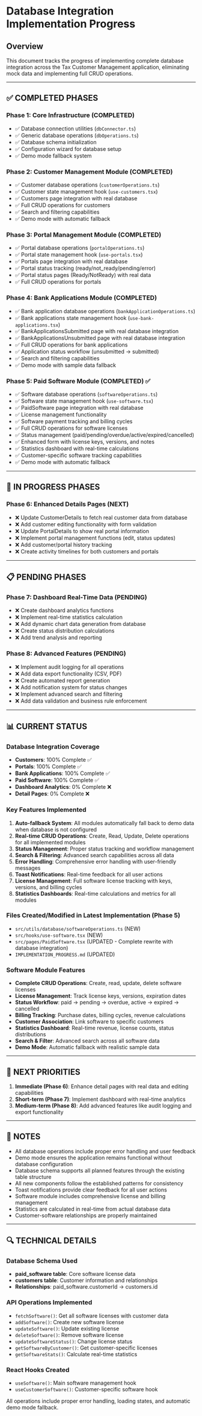 
# Database Integration Implementation Progress

## Overview
This document tracks the progress of implementing complete database integration across the Tax Customer Management application, eliminating mock data and implementing full CRUD operations.

---

## ✅ COMPLETED PHASES

### Phase 1: Core Infrastructure (COMPLETED)
- ✅ Database connection utilities (`dbConnector.ts`)
- ✅ Generic database operations (`dbOperations.ts`)
- ✅ Database schema initialization
- ✅ Configuration wizard for database setup
- ✅ Demo mode fallback system

### Phase 2: Customer Management Module (COMPLETED)
- ✅ Customer database operations (`customerOperations.ts`)
- ✅ Customer state management hook (`use-customers.tsx`)
- ✅ Customers page integration with real database
- ✅ Full CRUD operations for customers
- ✅ Search and filtering capabilities
- ✅ Demo mode with automatic fallback

### Phase 3: Portal Management Module (COMPLETED)
- ✅ Portal database operations (`portalOperations.ts`)
- ✅ Portal state management hook (`use-portals.tsx`)
- ✅ Portals page integration with real database
- ✅ Portal status tracking (ready/not_ready/pending/error)
- ✅ Portal status pages (Ready/NotReady) with real data
- ✅ Full CRUD operations for portals

### Phase 4: Bank Applications Module (COMPLETED)
- ✅ Bank application database operations (`bankApplicationOperations.ts`)
- ✅ Bank applications state management hook (`use-bank-applications.tsx`)
- ✅ BankApplicationsSubmitted page with real database integration
- ✅ BankApplicationsUnsubmitted page with real database integration
- ✅ Full CRUD operations for bank applications
- ✅ Application status workflow (unsubmitted → submitted)
- ✅ Search and filtering capabilities
- ✅ Demo mode with sample data fallback

### Phase 5: Paid Software Module (COMPLETED) ✅
- ✅ Software database operations (`softwareOperations.ts`)
- ✅ Software state management hook (`use-software.tsx`)
- ✅ PaidSoftware page integration with real database
- ✅ License management functionality
- ✅ Software payment tracking and billing cycles
- ✅ Full CRUD operations for software licenses
- ✅ Status management (paid/pending/overdue/active/expired/cancelled)
- ✅ Enhanced form with license keys, versions, and notes
- ✅ Statistics dashboard with real-time calculations
- ✅ Customer-specific software tracking capabilities
- ✅ Demo mode with automatic fallback

---

## 🚧 IN PROGRESS PHASES

### Phase 6: Enhanced Details Pages (NEXT)
- ❌ Update CustomerDetails to fetch real customer data from database
- ❌ Add customer editing functionality with form validation
- ❌ Update PortalDetails to show real portal information
- ❌ Implement portal management functions (edit, status updates)
- ❌ Add customer/portal history tracking
- ❌ Create activity timelines for both customers and portals

---

## 📋 PENDING PHASES

### Phase 7: Dashboard Real-Time Data (PENDING)
- ❌ Create dashboard analytics functions
- ❌ Implement real-time statistics calculation
- ❌ Add dynamic chart data generation from database
- ❌ Create status distribution calculations
- ❌ Add trend analysis and reporting

### Phase 8: Advanced Features (PENDING)
- ❌ Implement audit logging for all operations
- ❌ Add data export functionality (CSV, PDF)
- ❌ Create automated report generation
- ❌ Add notification system for status changes
- ❌ Implement advanced search and filtering
- ❌ Add data validation and business rule enforcement

---

## 📊 CURRENT STATUS

### Database Integration Coverage
- **Customers**: 100% Complete ✅
- **Portals**: 100% Complete ✅
- **Bank Applications**: 100% Complete ✅
- **Paid Software**: 100% Complete ✅
- **Dashboard Analytics**: 0% Complete ❌
- **Detail Pages**: 0% Complete ❌

### Key Features Implemented
1. **Auto-fallback System**: All modules automatically fall back to demo data when database is not configured
2. **Real-time CRUD Operations**: Create, Read, Update, Delete operations for all implemented modules
3. **Status Management**: Proper status tracking and workflow management
4. **Search & Filtering**: Advanced search capabilities across all data
5. **Error Handling**: Comprehensive error handling with user-friendly messages
6. **Toast Notifications**: Real-time feedback for all user actions
7. **License Management**: Full software license tracking with keys, versions, and billing cycles
8. **Statistics Dashboards**: Real-time calculations and metrics for all modules

### Files Created/Modified in Latest Implementation (Phase 5)
- `src/utils/database/softwareOperations.ts` (NEW)
- `src/hooks/use-software.tsx` (NEW)
- `src/pages/PaidSoftware.tsx` (UPDATED - Complete rewrite with database integration)
- `IMPLEMENTATION_PROGRESS.md` (UPDATED)

### Software Module Features
- **Complete CRUD Operations**: Create, read, update, delete software licenses
- **License Management**: Track license keys, versions, expiration dates
- **Status Workflow**: paid → pending → overdue, active → expired → cancelled
- **Billing Tracking**: Purchase dates, billing cycles, revenue calculations
- **Customer Association**: Link software to specific customers
- **Statistics Dashboard**: Real-time revenue, license counts, status distributions
- **Search & Filter**: Advanced search across all software data
- **Demo Mode**: Automatic fallback with realistic sample data

---

## 🎯 NEXT PRIORITIES

1. **Immediate (Phase 6)**: Enhance detail pages with real data and editing capabilities
2. **Short-term (Phase 7)**: Implement dashboard with real-time analytics
3. **Medium-term (Phase 8)**: Add advanced features like audit logging and export functionality

---

## 📝 NOTES

- All database operations include proper error handling and user feedback
- Demo mode ensures the application remains functional without database configuration
- Database schema supports all planned features through the existing table structure
- All new components follow the established patterns for consistency
- Toast notifications provide clear feedback for all user actions
- Software module includes comprehensive license and billing management
- Statistics are calculated in real-time from actual database data
- Customer-software relationships are properly maintained

---

## 🔍 TECHNICAL DETAILS

### Database Schema Used
- **paid_software table**: Core software license data
- **customers table**: Customer information and relationships
- **Relationships**: paid_software.customerId → customers.id

### API Operations Implemented
- `fetchSoftware()`: Get all software licenses with customer data
- `addSoftware()`: Create new software license
- `updateSoftware()`: Update existing license
- `deleteSoftware()`: Remove software license
- `updateSoftwareStatus()`: Change license status
- `getSoftwareByCustomer()`: Get customer-specific licenses
- `getSoftwareStats()`: Calculate real-time statistics

### React Hooks Created
- `useSoftware()`: Main software management hook
- `useCustomerSoftware()`: Customer-specific software hook

All operations include proper error handling, loading states, and automatic demo mode fallback.
